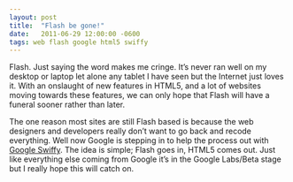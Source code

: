 ```yaml
---
layout: post
title:  "Flash be gone!"
date:   2011-06-29 12:00:00 -0600
tags: web flash google html5 swiffy
---
```

Flash. Just saying the word makes me cringe. It’s never ran well on my desktop or laptop let alone any tablet I have seen but the Internet just loves it. With an onslaught of new features in HTML5, and a lot of websites moving towards these features, we can only hope that Flash will have a funeral sooner rather than later.

The one reason most sites are still Flash based is because the web designers and developers really don’t want to go back and recode everything. Well now Google is stepping in to help the process out with [Google Swiffy](http://swiffy.googlelabs.com/). The idea is simple; Flash goes in, HTML5 comes out. Just like everything else coming from Google it’s in the Google Labs/Beta stage but I really hope this will catch on.
